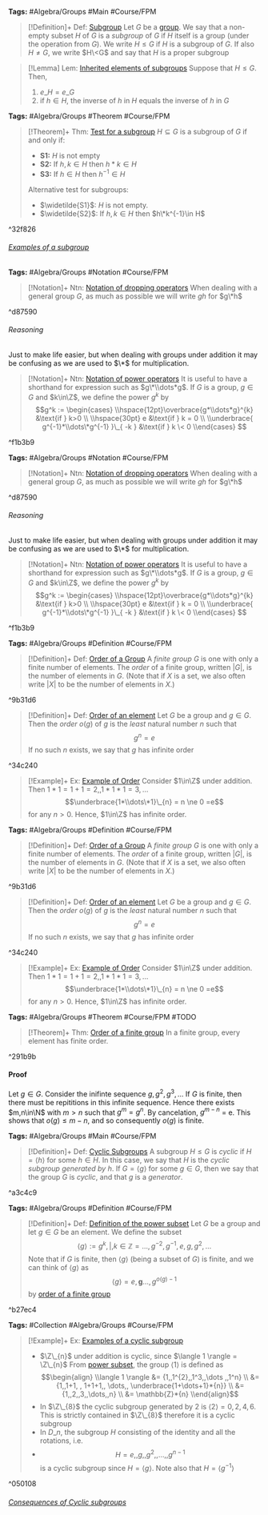 ---
---

**Tags:** #Algebra/Groups #Main #Course/FPM 

 > 
 > \[!Definition\]+ Def: [Subgroup](Subgroups.md)
 > Let $G$ be a [group](Groups.md). We say that a non-empty subset $H$ of $G$ is a *subgroup* of $G$ if $H$ itself is a group (under the operation from $G$). We write $H\le G$ if $H$ is a subgroup of $G$. If also $H\ne G$, we write $H\<G$ and say that $H$ is a proper subgroup

 > 
 > \[!Lemma\] Lem: [Inherited elements of subgroups](Subgroups.md)
 > Suppose that $H\le G$. Then,
 > 
 > 1. $e\_{H} = e\_{G}$
 > 1. if $h\in H$, the inverse of $h$ in $H$ equals the inverse of $h$ in $G$

**Tags:** #Algebra/Groups #Theorem #Course/FPM 

 > 
 > \[!Theorem\]+ Thm: [Test for a subgroup](../Individuals/Test%20for%20a%20subgroup.md)
 > $H\subseteq G$ is a subgroup of $G$ if and only if:
 > 
 > * **S1:** $H$ is not empty
 > * **S2:** If $h,k\in H$ then $h\ast k\in H$
 > * **S3:** If $h\in H$ then $h^{-1}\in H$
 > 
 > Alternative test for subgroups:
 > 
 > * $\widetilde{S1}$: $H$ is not empty.
 > * $\widetilde{S2}$: If $h,k\in H$ then $h\*k^{-1}\in H$

^32f826

###### [Examples of a subgroup](../Individuals/Examples%20of%20a%20subgroup.md)

**Tags:** #Algebra/Groups #Notation #Course/FPM 

 > 
 > \[!Notation\]+ Ntn: [Notation of dropping operators](../Individuals/Subgroup%20notation.md)
 > When dealing with a general group $G$, as much as possible we will write $gh$ for $g\*h$

^d87590

###### Reasoning

Just to make life easier, but when dealing with groups under addition it may be confusing as we are used to $\*$ for multiplication.

 > 
 > \[!Notation\]+ Ntn: [Notation of power operators](../Individuals/Subgroup%20notation.md)
 > It is useful to have a shorthand for expression such as $g\*\\dots*g$. If $G$ is a group, $g\in G$ and $k\in\Z$, we define the power $g^k$ by
 > $$g^k := \begin{cases}
 > \\hspace{12pt}\overbrace{g*\\dots*g}^{k} &\text{if } k>0 \\
 > \\hspace{30pt} e &\text{if } k = 0 \\
 > \\underbrace{ g^{-1}*\\dots\*g^{-1} }\_{ -k } &\text{if } k \< 0
 > \\end{cases}
 > $$

^f1b3b9

**Tags:** #Algebra/Groups #Notation #Course/FPM 

 > 
 > \[!Notation\]+ Ntn: [Notation of dropping operators](../Individuals/Subgroup%20notation.md)
 > When dealing with a general group $G$, as much as possible we will write $gh$ for $g\*h$

^d87590

###### Reasoning

Just to make life easier, but when dealing with groups under addition it may be confusing as we are used to $\*$ for multiplication.

 > 
 > \[!Notation\]+ Ntn: [Notation of power operators](../Individuals/Subgroup%20notation.md)
 > It is useful to have a shorthand for expression such as $g\*\\dots*g$. If $G$ is a group, $g\in G$ and $k\in\Z$, we define the power $g^k$ by
 > $$g^k := \begin{cases}
 > \\hspace{12pt}\overbrace{g*\\dots*g}^{k} &\text{if } k>0 \\
 > \\hspace{30pt} e &\text{if } k = 0 \\
 > \\underbrace{ g^{-1}*\\dots\*g^{-1} }\_{ -k } &\text{if } k \< 0
 > \\end{cases}
 > $$

^f1b3b9

**Tags:** #Algebra/Groups #Definition #Course/FPM 

 > 
 > \[!Definition\]+ Def: [Order of a Group](../Individuals/Order%20of%20a%20Group.md)
 > A *finite group* $G$ is one with only a finite number of elements. The *order* of a finite group, written $\lvert G \rvert$, is the number of elements in $G$. (Note that if $X$ is a set, we also often write $\lvert X \rvert$ to be the number of elements in $X$.)

^9b31d6

 > 
 > \[!Definition\]+ Def: [Order of an element](../Individuals/Order%20of%20a%20Group.md)
 > Let $G$ be a group and $g\in G$. Then the *order* $o(g)$ of $g$ is the *least* natural number $n$ such that
 > $$g^n = e$$
 > If no such $n$ exists, we say that $g$ has infinite order

^34c240

 > 
 > \[!Example\]+ Ex: [Example of Order](../Individuals/Order%20of%20a%20Group.md)
 > Consider $1\in\Z$ under addition. Then $1*1=1+1=2,,1*1*1=3,\dots$
 > $$\underbrace{1*\\dots\*1}\_{n} = n \ne 0 =e$$
 > for any $n>0$. Hence, $1\in\Z$ has infinite order.

**Tags:** #Algebra/Groups #Definition #Course/FPM 

 > 
 > \[!Definition\]+ Def: [Order of a Group](../Individuals/Order%20of%20a%20Group.md)
 > A *finite group* $G$ is one with only a finite number of elements. The *order* of a finite group, written $\lvert G \rvert$, is the number of elements in $G$. (Note that if $X$ is a set, we also often write $\lvert X \rvert$ to be the number of elements in $X$.)

^9b31d6

 > 
 > \[!Definition\]+ Def: [Order of an element](../Individuals/Order%20of%20a%20Group.md)
 > Let $G$ be a group and $g\in G$. Then the *order* $o(g)$ of $g$ is the *least* natural number $n$ such that
 > $$g^n = e$$
 > If no such $n$ exists, we say that $g$ has infinite order

^34c240

 > 
 > \[!Example\]+ Ex: [Example of Order](../Individuals/Order%20of%20a%20Group.md)
 > Consider $1\in\Z$ under addition. Then $1*1=1+1=2,,1*1*1=3,\dots$
 > $$\underbrace{1*\\dots\*1}\_{n} = n \ne 0 =e$$
 > for any $n>0$. Hence, $1\in\Z$ has infinite order.

**Tags:** #Algebra/Groups #Theorem #Course/FPM #TODO

 > 
 > \[!Theorem\]+ Thm: [Order of a finite group](../Individuals/Order%20of%20a%20finite%20group.md)
 > In a finite group, every element has finite order.

^291b9b

#### Proof

Let $g\in G$. Consider the inifinte sequence $g,g^2,g^3,\dots$ If $G$ is finite, then there must be repititions in this infinite sequence. Hence there exists $m,n\in\N$ with $m>n$ such that $g^m=g^n$. By cancelation, $g^{m-n}$ = e. This shows that $o(g)\le m-n$, and so consequently $o(g)$ is finite.

**Tags:** #Algebra/Groups #Main #Course/FPM 

 > 
 > \[!Definition\]+ Def: [Cyclic Subgroups](../Individuals/Cyclic%20Subgroups.md)
 > A subgroup $H\le G$ is *cyclic* if $H = \langle h \rangle$ for some $h\in H$. In this case, we say that $H$ is the *cyclic subgroup generated by h*. If $G=\langle g \rangle$ for some $g\in G$, then we say that the group $G$ is *cyclic*, and that $g$ is a *generator*.

^a3c4c9

**Tags:** #Algebra/Groups #Definition #Course/FPM 

 > 
 > \[!Definition\]+ Def: [Definition of the power subset](../Individuals/Definition%20of%20the%20power%20subset.md)
 > Let $G$ be a group and let $g\in G$ be an element. We define the subset
 > $$\langle g \rangle := {g^k ,|,k\in\mathbb{Z}} = {\dots,g^{-2}, g^{-1},e,g,g^{2},\dots  }$$
 > Note that if $G$ is finite, then $\langle g \rangle$ (being a subset of $G$) is finite, and we can think of $\langle g \rangle$ as
 > $$\langle g \rangle = {e,\mathbf{g}\dots,g^{o(g)-1}}$$
 > by [order of a finite group](../Individuals/Order%20of%20a%20finite%20group.md#291b9b)

^b27ec4

**Tags:** #Collection #Algebra/Groups #Course/FPM 

 > 
 > \[!Example\]+ Ex: [Examples of a cyclic subgroup](../Individuals/Examples%20of%20a%20cyclic%20subgroup.md)
 > 
 > * $\Z\_{n}$ under addition is cyclic, since $\langle 1 \rangle = \Z\_{n}$
 >   From [power subset](../Individuals/Definition%20of%20the%20power%20subset.md), the group $\langle 1 \rangle$ is defined as
 >   $$\begin{align}
 >   \\langle 1 \rangle &= {1,,1^{2},,1^3,,\dots ,,1^n} \\
 >   &= {1,,1+1, , 1+1+1,, \dots,, \underbrace{1+\dots+1}*{n}} \\
 >   &= {1,,2,,3,,\dots,,n} \\
 >   &= \mathbb{Z}*{n}
 >   \\end{align}$$
 > * In $\Z\_{8}$ the cyclic subgroup generated by $2$ is $\langle 2 \rangle = {0,2,4,6}$. This is strictly contained in $\Z\_{8}$ therefore it is a cyclic subgroup
 > * In $D\_{n}$, the subgroup $H$ consisting of the identity and all the rotations, i.e.
 > * $$H = {e,,g,,g^2,,\dots,,g^{n-1}}$$
 >   is a cyclic subgroup since $H = \langle g \rangle$. Note also that $H=\langle g^{-1} \rangle$

^050108

###### [Consequences of Cyclic subgroups](../Individuals/Consequences%20of%20Cyclic%20subgroups.md)

 
